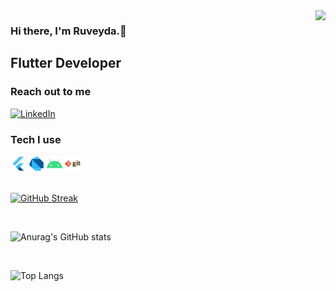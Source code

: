 <img src = "https://media.giphy.com/media/vzO0Vc8b2VBLi/giphy.gif" align = "right" widht = "400" height = "250">

### Hi there, I'm Ruveyda.👋

## Flutter Developer 

### Reach out to me

[![LinkedIn](https://img.shields.io/badge/LinkedIn-%230077B5.svg?logo=linkedin&logoColor=white)](https://www.linkedin.com/in/ruveyda-gunal/)


### Tech I use

<img src = "https://raw.githubusercontent.com/github/explore/80688e429a7d4ef2fca1e82350fe8e3517d3494d/topics/flutter/flutter.png" widht = "25" height = "25" /> <img src = "https://raw.githubusercontent.com/github/explore/80688e429a7d4ef2fca1e82350fe8e3517d3494d/topics/dart/dart.png" widht = "25" height = "25" /> <img src = "https://raw.githubusercontent.com/github/explore/80688e429a7d4ef2fca1e82350fe8e3517d3494d/topics/android/android.png" widht = "25" height = "25" /> <img src = "https://raw.githubusercontent.com/github/explore/80688e429a7d4ef2fca1e82350fe8e3517d3494d/topics/git/git.png" widht = "25" height = "25" />
<br />
<br />

[![GitHub Streak](https://github-readme-streak-stats.herokuapp.com?user=ruveydagunal&theme=dracula)](https://git.io/streak-stats)


<br />

![Anurag's GitHub stats](https://github-readme-stats.vercel.app/api?username=ruveydagunal&theme=radical)

<br />

![Top Langs](https://github-readme-stats.vercel.app/api/top-langs/?username=ruveydagunal&theme=radical)

[twitter]: https://twitter.com/m_melihdev
[linkedin]: https://www.linkedin.com/in/ruveyda-g%C3%BCnal-729738174
